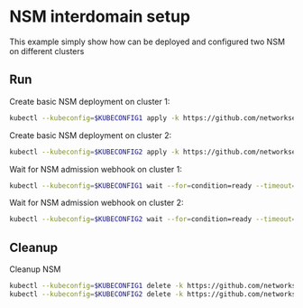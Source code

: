 # NSM interdomain setup


This example simply show how can be deployed and configured two NSM on different clusters

## Run

Create basic NSM deployment on cluster 1:

```bash
kubectl --kubeconfig=$KUBECONFIG1 apply -k https://github.com/networkservicemesh/deployments-k8s/examples/interdomain/nsm/cluster1?ref=6a8cd2d2b2249a4d1c1327566ca2e4068f51a99b
```

Create basic NSM deployment on cluster 2:

```bash
kubectl --kubeconfig=$KUBECONFIG2 apply -k https://github.com/networkservicemesh/deployments-k8s/examples/interdomain/nsm/cluster2?ref=6a8cd2d2b2249a4d1c1327566ca2e4068f51a99b
```

Wait for NSM admission webhook on cluster 1:

```bash
kubectl --kubeconfig=$KUBECONFIG1 wait --for=condition=ready --timeout=1m pod -n nsm-system -l app=admission-webhook-k8s
```

Wait for NSM admission webhook on cluster 2:

```bash
kubectl --kubeconfig=$KUBECONFIG2 wait --for=condition=ready --timeout=1m pod -n nsm-system -l app=admission-webhook-k8s
```

## Cleanup

Cleanup NSM
```bash
kubectl --kubeconfig=$KUBECONFIG1 delete -k https://github.com/networkservicemesh/deployments-k8s/examples/interdomain/nsm/cluster1?ref=6a8cd2d2b2249a4d1c1327566ca2e4068f51a99b
kubectl --kubeconfig=$KUBECONFIG2 delete -k https://github.com/networkservicemesh/deployments-k8s/examples/interdomain/nsm/cluster2?ref=6a8cd2d2b2249a4d1c1327566ca2e4068f51a99b
```
